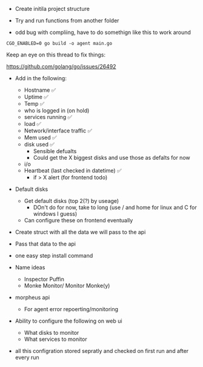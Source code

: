 * Create initila project structure

* Try and run functions from another folder

* odd bug with compliing, have to do somethign like this to work around

```
CGO_ENABLED=0 go build -o agent main.go
```

Keep an eye on this thread to fix things:

<https://github.com/golang/go/issues/26492>


* Add in the following:
    * Hostname ✅
    * Uptime ✅
    * Temp ✅
    * who is logged in (on hold)
    * services running ✅
    * load ✅
    * Network/interface traffic ✅
    * Mem used  ✅
    * disk used ✅ 
        * Sensible defualts
        * Could get the X biggest disks and use those as defalts for now
    * i/o
    * Heartbeat (last checked in datetime) ✅
        * if > X alert (for frontend todo)
    
* Default disks
    * Get default disks (top 2(?) by useage)
        * DOn't do for now, take to long (use / and home for linux and C for
          windows I guess)
    * Can configure these on frontend eventually
   


* Create struct with all the data we will pass to the api
* Pass that data to the api




* one easy step install command

* Name ideas
    * Inspector Puffin
    * Monke Monitor/ Monitor Monke(y)

* morpheus api 
    * For agent error repoerting/monitoring


* Ability to configure the following on web ui
    * What disks to monitor 
    * What services to monitor

* all this configration stored sepratly and checked on first run and after
  every run
